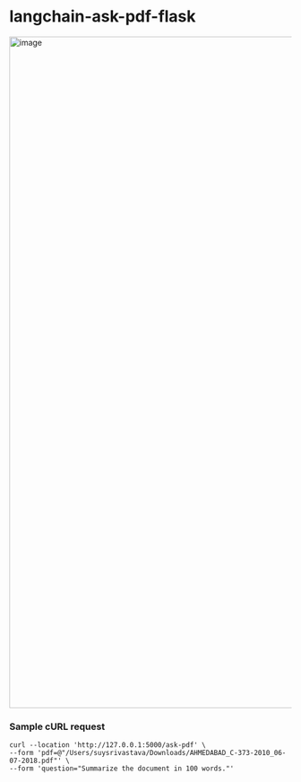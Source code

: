 # langchain-ask-pdf-flask

<img width="1198" alt="image" src="https://github.com/user-attachments/assets/aeff3ef1-1f75-4007-897a-7534c3ff476b" />

### Sample cURL request
```
curl --location 'http://127.0.0.1:5000/ask-pdf' \
--form 'pdf=@"/Users/suysrivastava/Downloads/AHMEDABAD_C-373-2010_06-07-2018.pdf"' \
--form 'question="Summarize the document in 100 words."'
```

